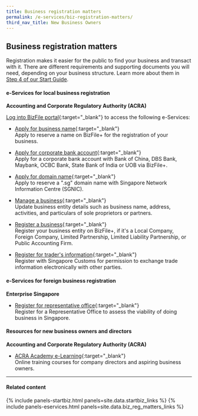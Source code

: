 ```yaml
---
title: Business registration matters
permalink: /e-services/biz-registration-matters/
third_nav_title: New Business Owners
---
```


## Business registration matters

Registration makes it easier for the public to find your business and transact with it. There are different requirements and supporting documents you will need, depending on your business structure. Learn more about them in [Step 4 of our Start Guide](/start-a-business/register-your-business/).

#### e-Services for local business registration

**Accounting and Corporate Regulatory Authority (ACRA)**

[Log into BizFile portal](https://www.bizfile.gov.sg){:target="_blank"} to access the following e-Services:

- [Apply for business name](https://www.bizfile.gov.sg){:target="_blank"}
<br>Apply to reserve a name on BizFile+ for the registration of your business.

- [Apply for corporate bank account](https://www.bizfile.gov.sg){:target="_blank"}
<br>Apply for a corporate bank account with Bank of China, DBS Bank, Maybank, OCBC Bank, State Bank of India or UOB via BizFile+.

- [Apply for domain name](https://www.bizfile.gov.sg){:target="_blank"}
<br>Apply to reserve a ".sg" domain name with Singapore Network Information Centre (SGNIC).

- [Manage a business](https://www.bizfile.gov.sg){:target="_blank"}
<br>Update business entity details such as business name, address, activities, and particulars of sole proprietors or partners.

- [Register a business](https://www.bizfile.gov.sg){:target="_blank"}
<br>Register your business entity on BizFile+, if it's a Local Company, Foreign Company, Limited Partnership, Limited Liability Partnership, or Public Accounting Firm.

- [Register for trader's information](https://www.bizfile.gov.sg){:target="_blank"}
<br>Register with Singapore Customs for permission to exchange trade information electronically with other parties.

#### e-Services for foreign business registration

**Enterprise Singapore**

- [Register for representative office](https://www.enterprisesg.gov.sg){:target="_blank"}
<br>Register for a Representative Office to assess the viability of doing business in Singapore.

#### Resources for new business owners and directors

**Accounting and Corporate Regulatory Authority (ACRA)**

- [ACRA Academy e-Learning](https://elearn.acra.gov.sg/acra/AAEnrolment/PublicCoursewareListings.aspx){:target="_blank"}
<br>Online training courses for company directors and aspiring business owners.

----

#### Related content

{% include panels-startbiz.html panels=site.data.startbiz_links %}
{% include panels-eservices.html panels=site.data.biz_reg_matters_links %}
